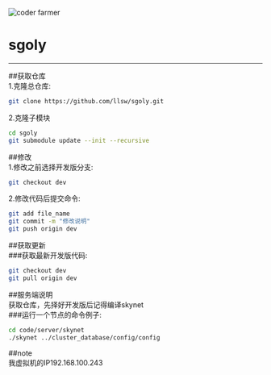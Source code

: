 ![coder farmer](https://raw.githubusercontent.com/llsw/sgoly/dev/doc/sk/img/logo.gif "0. 0")
# sgoly
---------------------------------------------------------  
##获取仓库  
1.克隆总仓库:
```Bash  
git clone https://github.com/llsw/sgoly.git
```

2.克隆子模块
```Bash
cd sgoly  
git submodule update --init --recursive  
```

##修改  
1.修改之前选择开发版分支:
```Bash  
git checkout dev
```  
2.修改代码后提交命令:
```Bash  
git add file_name
git commit -m "修改说明"  
git push origin dev  
```
##获取更新  
###获取最新开发版代码:
```Bash  
git checkout dev  
git pull origin dev  
```
##服务端说明  
获取仓库，先择好开发版后记得编译skynet  
###运行一个节点的命令例子:  
```Bash
cd code/server/skynet
./skynet ../cluster_database/config/config  
```
##note  
我虚拟机的IP192.168.100.243 